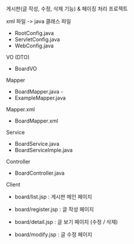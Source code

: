 게시판(글 작성, 수정, 삭제 기능) & 페이징 처리 프로젝트

xml 파일 -> java 클래스 파일
- RootConfig.java
- ServletConfig.java
- WebConfig.java

VO (DTO)
- BoardVO

Mapper
- BoardMapper.java -
- ExampleMapper.java

Mapper.xml
- BoardMapper.xml

Service
- BoardService.java
- BoardServiceImple.java

Controller
- BoardController.java

Client

- board/list.jsp : 게시판 메인 페이지

- board/register.jsp : 글 작성 페이지

- board/detail.jsp : 글 보기 페이지 (수정 / 삭제)

- board/modify.jsp : 글 수정 페이지
